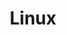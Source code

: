 ---
weight: 999
title: "Linux"
description: "[Applications](./linux/applications) • [CodingAndDebug](./linux/codinganddebug) • [Desktop](./linux/desktop) • [FilesystemsAndStorage](./linux/filesystemsandstorage) • [Kernel](./linux/kernel) • [Misc](./linux/misc) • [Multimedia](./linux/multimedia) • [Network](./linux/network) • [Packages](./linux/packages) • [Security](./linux/security)"
icon: "linux"
icontype: "simple"
toc: true
---